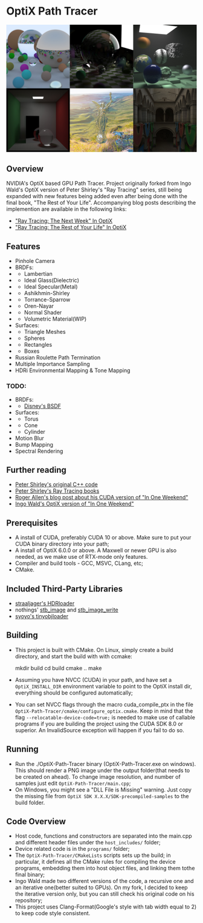 # OptiX Path Tracer

![various output images](outputs/imgs.jpg "Output of different scenes showing various features of the renderer")

## Overview

NVIDIA's OptiX based GPU Path Tracer. Project originally forked from Ingo Wald's OptiX version of Peter Shirley's "Ray Tracing" series, still being 
expanded with new features being added even after being done with the final book, "The Rest of Your Life". Accompanying blog posts describing the implemention are available in the following links:

- ["Ray Tracing: The Next Week" In OptiX](https://joaovbs96.github.io/optix/2018/12/24/next-week.html)
- ["Ray Tracing: The Rest of Your Life" In OptiX](https://joaovbs96.github.io/optix/2019/01/12/rest-life.html)


## Features

- Pinhole Camera
- BRDFs:
- - Lambertian
- - Ideal Glass(Dielectric)
- - Ideal Specular(Metal)
- - Ashikhmin-Shirley
- - Torrance-Sparrow
- - Oren-Nayar
- - Normal Shader
- - Volumetric Material(WIP)
- Surfaces:
- - Triangle Meshes
- - Spheres
- - Rectangles
- - Boxes
- Russian Roulette Path Termination
- Multiple Importance Sampling
- HDRi Environmental Mapping & Tone Mapping

### TODO:
- BRDFs:
- - [Disney's BSDF](https://schuttejoe.github.io/post/disneybsdf/)
- Surfaces:
- - Torus
- - Cone
- - Cylinder
- Motion Blur
- Bump Mapping
- Spectral Rendering


## Further reading

- [Peter Shirley's original C++ code](https://github.com/petershirley/raytracinginoneweekend)
- [Peter Shirley's Ray Tracing books](https://www.amazon.com/Ray-Tracing-Weekend-Minibooks-Book-ebook/dp/B01B5AODD8)
- [Roger Allen's blog post about his CUDA version of "In One Weekend"](https://devblogs.nvidia.com/accelerated-ray-tracing-cuda/)
- [Ingo Wald's OptiX version of "In One Weekend"](https://github.com/ingowald/RTOW-OptiX)


## Prerequisites

- A install of CUDA, preferably CUDA 10 or above. Make sure to put your CUDA binary directory into your path;
- A install of OptiX 6.0.0 or above. A Maxwell or newer GPU is also needed, as we make use of RTX-mode only features.
- Compiler and build tools - GCC, MSVC, CLang, etc;
- CMake.


## Included Third-Party Libraries

- [straaljager's HDRloader](https://github.com/straaljager/GPU-path-tracing-tutorial-4/blob/9b0906f2850ae15833f16fa0e992208ac60cc1bd/HDRloader.cpp)
- nothings' [stb_image](https://github.com/nothings/stb/blob/master/stb_image.h) and [stb_image_write](https://github.com/nothings/stb/blob/master/stb_image_write.h)
- [syoyo's tinyobjloader](https://github.com/syoyo/tinyobjloader)


## Building

- This project is built with CMake. On Linux, simply create a build
directory, and start the build with with ccmake:

   mkdir build
   cd build
   cmake ..
   make

- Assuming you have NVCC (CUDA) in your path, and have set a
```OptiX_INSTALL_DIR``` environment variable to point to the OptiX
install dir, everything should be configured automatically;
- You can set NVCC flags through the macro cuda_compile_ptx in the file
```OptiX-Path-Tracer/cmake/configure_optix.cmake```. Keep in mind that the flag 
```--relocatable-device-code=true;``` is needed to make use of callable 
programs if you are building the project using the CUDA SDK 8.0 or superior.
An InvalidSource exception will happen if you fail to do so.


## Running

- Run the ./OptiX-Path-Tracer binary (OptiX-Path-Tracer.exe on windows). This
should render a PNG image under the output folder(that needs to be 
created on ahead). To change image resolution, 
and number of samples just edit ```OptiX-Path-Tracer/main.cpp```;
- On Windows, you might see a "DLL File is Missing" warning. Just copy the missing 
file from ```OptiX SDK X.X.X/SDK-precompiled-samples``` to the build folder.


## Code Overview
  
- Host code, functions and constructors are separated into the main.cpp and different header files under the ```host_includes/``` folder;
- Device related code is in the ```programs/``` folder;
- The ```OptiX-Path-Tracer/CMakeLists``` scripts sets up the build; in particular, it defines all the CMake rules for compiling the device programs, embedding them into host object files, and linking them tothe final binary;
- Ingo Wald made two different versions of the code, a recursive one and an iterative one(better suited to GPUs). On my fork, I decided to keep the iterative version only, but you can still check his original code on his repository;
- This project uses Clang-Format(Google's style with tab width equal to 2) to keep code style consistent.
